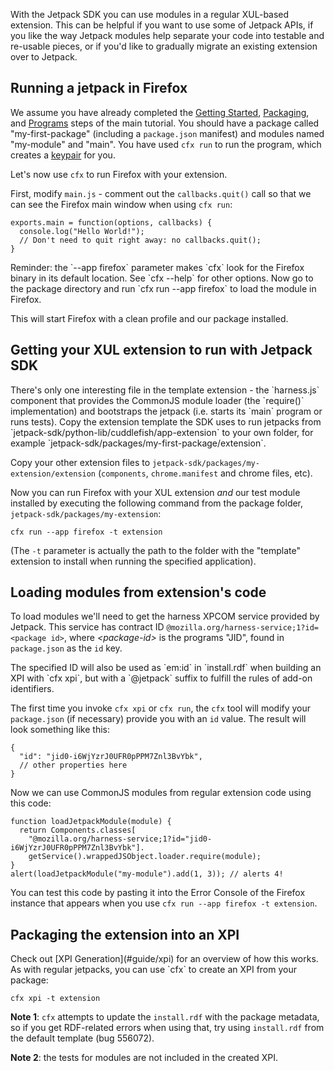 With the Jetpack SDK you can use modules in a regular XUL-based extension. This
can be helpful if you want to use some of Jetpack APIs, if you like the way
Jetpack modules help separate your code into testable and re-usable pieces,
or if you'd like to gradually migrate an existing extension over to Jetpack.

Running a jetpack in Firefox
------------------
We assume you have already completed the [Getting Started](#guide/getting-started),
[Packaging](#guide/packaging), and [Programs](#guide/programs) steps of the
main tutorial. You should have a package called "my-first-package" (including a
`package.json` manifest) and modules named "my-module" and "main".
You have used `cfx run` to run the program, which creates a
[keypair](#guide/xpi) for you.

Let's now use `cfx` to run Firefox with your extension.

First, modify `main.js` - comment out the `callbacks.quit()` call so that we
can see the Firefox main window when using `cfx run`:

    exports.main = function(options, callbacks) {
      console.log("Hello World!");
      // Don't need to quit right away: no callbacks.quit();
    }

<span class="aside">
Reminder: the `--app firefox` parameter makes `cfx` look for the 
Firefox binary in its default location. See `cfx --help` for other options.
</span>
Now go to the package directory and run `cfx run --app firefox` to load
the module in Firefox.

This will start Firefox with a clean profile and our package installed.

Getting your XUL extension to run with Jetpack SDK
------------------
<span class="aside">
There's only one interesting file in the template extension - the `harness.js`
component that provides the CommonJS module loader (the `require()`
implementation) and bootstraps the jetpack (i.e. starts its `main` program or
runs tests).
</span>
Copy the extension template the SDK uses to run jetpacks from
`jetpack-sdk/python-lib/cuddlefish/app-extension` to your own folder, for
example `jetpack-sdk/packages/my-first-package/extension`.

Copy your other extension files to `jetpack-sdk/packages/my-extension/extension`
(`components`, `chrome.manifest` and chrome files, etc).

Now you can run Firefox with your XUL extension *and* our test module installed
by executing the following command from the package folder,
`jetpack-sdk/packages/my-extension`:

    cfx run --app firefox -t extension

(The `-t` parameter is actually the path to the folder with the "template"
extension to install when running the specified application).

Loading modules from extension's code
------------------
To load modules we'll need to get the harness XPCOM service provided by
Jetpack. This service has contract ID 
`@mozilla.org/harness-service;1?id=<package id>`, where *&lt;package-id>*
is the programs "JID", found in `package.json` as the `id` key.

<span class="aside">
The specified ID will also be used as `em:id` in `install.rdf` when building
an XPI with `cfx xpi`, but with a `@jetpack` suffix to fulfill the rules of
add-on identifiers.
</span>

The first time you invoke `cfx xpi` or `cfx run`, the `cfx` tool will modify
your `package.json` (if necessary) provide you with an `id` value. The result
will look something like this:

    {
      "id": "jid0-i6WjYzrJ0UFR0pPPM7Znl3BvYbk",
      // other properties here
    }

Now we can use CommonJS modules from regular extension code using this code:

    function loadJetpackModule(module) {
      return Components.classes[
        "@mozilla.org/harness-service;1?id="jid0-i6WjYzrJ0UFR0pPPM7Znl3BvYbk"].
        getService().wrappedJSObject.loader.require(module);
    }
    alert(loadJetpackModule("my-module").add(1, 3)); // alerts 4!

You can test this code by pasting it into the Error Console of the Firefox
instance that appears when you use `cfx run --app firefox -t extension`.

Packaging the extension into an XPI
------------------
<span class="aside">
Check out [XPI Generation](#guide/xpi) for an overview of how this works.
</span>
As with regular jetpacks, you can use `cfx` to create an XPI from your package:

    cfx xpi -t extension

**Note 1**: `cfx` attempts to update the `install.rdf` with the package metadata, so if
you get RDF-related errors when using that, try using `install.rdf` from the
default template (bug 556072).

**Note 2**: the tests for modules are not included in the created XPI.
